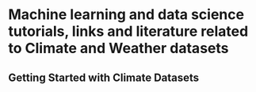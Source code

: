 # Machine learning and data science tutorials, links and literature related to Climate and Weather datasets


## Getting Started with Climate Datasets

